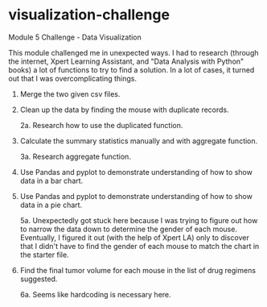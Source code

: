 # visualization-challenge

Module 5 Challenge - Data Visualization

This module challenged me in unexpected ways. I had to research (through the internet, Xpert Learning Assistant, and "Data Analysis with Python" books) a lot of functions to try to find a solution. In a lot of cases, it turned out that I was overcomplicating things.

1. Merge the two given csv files.
2. Clean up the data by finding the mouse with duplicate records.
    
    2a. Research how to use the duplicated function.
3. Calculate the summary statistics manually and with aggregate function.
    
    3a. Research aggregate function.
4. Use Pandas and pyplot to demonstrate understanding of how to show data in a bar chart.
5. Use Pandas and pyplot to demonstrate understanding of how to show data in a pie chart.

    5a. Unexpectedly got stuck here because I was trying to figure out how to narrow the data down to determine the gender of each mouse. Eventually, I figured it out (with the help of Xpert LA) only to discover that I didn't have to find the gender of each mouse to match the chart in the starter file.
6. Find the final tumor volume for each mouse in the list of drug regimens suggested.

    6a. Seems like hardcoding is necessary here.